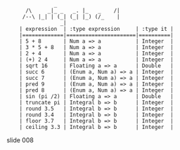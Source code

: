                    _
          /\     _|_ _   _. |_   _    /|
         /--\ |_| | (_| (_| |_) (/_    |
                     _|
        | expression  | :type expression     | :type it |
        |=============|======================|==========|
        | 5 + 8       | Num a => a           | Integer  |
        | 3 * 5 + 8   | Num a => a           | Integer  |
        | 2 + 4       | Num a => a           | Integer  |
        | (+) 2 4     | Num a => a           | Integer  |
        | sqrt 16     | Floating a => a      | Double   |
        | succ 6      | (Enum a, Num a) => a | Integer  |
        | succ 7      | (Enum a, Num a) => a | Integer  |
        | pred 9      | (Enum a, Num a) => a | Integer  |
        | pred 8      | (Enum a, Num a) => a | Integer  |
        | sin (pi /2) | Floating a => a      | Double   |
        | truncate pi | Integral b => b      | Integer  |
        | round 3.5   | Integral b => b      | Integer  |
        | round 3.4   | Integral b => b      | Integer  |
        | floor 3.7   | Integral b => b      | Integer  |
        | ceiling 3.3 | Integral b => b      | Integer  |

















































































slide 008
